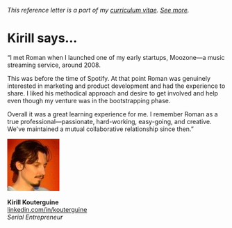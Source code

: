 _This reference letter is a part of my [curriculum vitae](/cv.html).
[See&nbsp;more](./)._

# Kirill says...

<p class="f4 f3-m f3-l lh-title ni">&#8220;I met Roman when I
launched one of my early startups, Moozone&mdash;a music streaming
service, around 2008.</p>

This was before the time of Spotify. At that point Roman was genuinely
interested in marketing and product development and had the experience
to share. I liked his methodical approach and desire to get involved
and help even though my venture was in the bootstrapping phase.

Overall it was a great learning experience for me. I remember Roman
as a true professional&mdash;passionate, hard-working, easy-going,
and creative. We've maintained a mutual collaborative relationship
since then.&#8221;

<img src="kk.jpeg" class="br-100 w3">

**Kirill Kouterguine**<br>
[linkedin.com/in/kouterguine](https://www.linkedin.com/in/kouterguine/)<br>
_Serial Entrepreneur_
